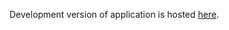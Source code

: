 Development version of application is hosted [here](https://production.d34awydnyxufe7.amplifyapp.com/).

